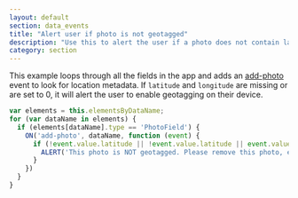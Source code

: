 ```yaml
---
layout: default
section: data_events
title: "Alert user if photo is not geotagged"
description: "Use this to alert the user if a photo does not contain latitude or longitude metadata."
category: section
---
```


This example loops through all the fields in the app and adds an [add-photo](/data-events/intro/#media-events) event to look for location metadata. If `latitude` and `longitude` are missing or are set to 0, it will alert the user to enable geotagging on their device.

```js
var elements = this.elementsByDataName;
for (var dataName in elements) {
  if (elements[dataName].type == 'PhotoField') {
    ON('add-photo', dataName, function (event) {
      if (!event.value.latitude || !event.value.latitude || event.value.latitude == 0 || event.value.latitude == 0) {
        ALERT('This photo is NOT geotagged. Please remove this photo, enable photo geotagging on your device and try again.');
      }
    })
  }
}
```
